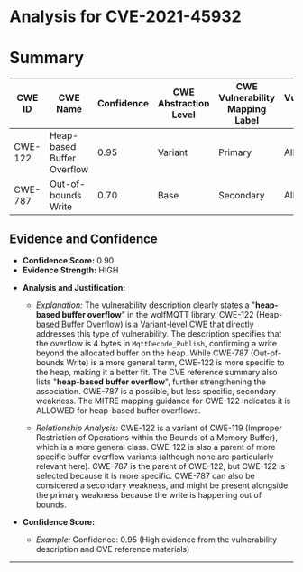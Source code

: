 # Analysis for CVE-2021-45932

# Summary
| CWE ID | CWE Name | Confidence | CWE Abstraction Level | CWE Vulnerability Mapping Label | CWE-Vulnerability Mapping Notes |
|---|---|---|---|---|---|
| CWE-122 | Heap-based Buffer Overflow | 0.95 | Variant | Primary | Allowed |
| CWE-787 | Out-of-bounds Write | 0.70 | Base | Secondary | Allowed |

## Evidence and Confidence

*   **Confidence Score:** 0.90
*   **Evidence Strength:** HIGH

- **Analysis and Justification:**  
  - *Explanation:* The vulnerability description clearly states a "**heap-based buffer overflow**" in the wolfMQTT library. CWE-122 (Heap-based Buffer Overflow) is a Variant-level CWE that directly addresses this type of vulnerability. The description specifies that the overflow is 4 bytes in `MqttDecode_Publish`, confirming a write beyond the allocated buffer on the heap. While CWE-787 (Out-of-bounds Write) is a more general term, CWE-122 is more specific to the heap, making it a better fit. The CVE reference summary also lists "**heap-based buffer overflow**", further strengthening the association. CWE-787 is a possible, but less specific, secondary weakness. The MITRE mapping guidance for CWE-122 indicates it is ALLOWED for heap-based buffer overflows.

  - *Relationship Analysis:* CWE-122 is a variant of CWE-119 (Improper Restriction of Operations within the Bounds of a Memory Buffer), which is a more general class. CWE-122 is also a parent of more specific buffer overflow variants (although none are particularly relevant here). CWE-787 is the parent of CWE-122, but CWE-122 is selected because it is more specific. CWE-787 can also be considered a secondary weakness, and might be present alongside the primary weakness because the write is happening out of bounds.

- **Confidence Score:**  
  - *Example:* Confidence: 0.95 (High evidence from the vulnerability description and CVE reference materials)

---